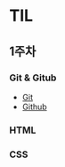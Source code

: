 # TIL

## **1주차**

### Git & Gitub

- [Git](https://github.com/oooihmm/TIL/blob/01661bd7a6ab0ecf4b095a9d35119cc4750dced4/Git.md)
- [Github](https://github.com/oooihmm/TIL/blob/01661bd7a6ab0ecf4b095a9d35119cc4750dced4/Github.md)

### HTML

### CSS
